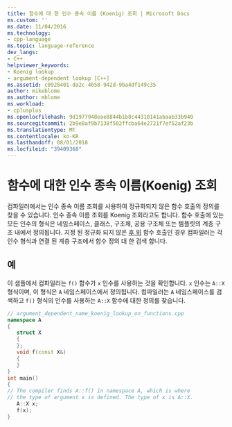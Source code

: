 ```yaml
---
title: 함수에 대 한 인수 종속 이름 (Koenig) 조회 | Microsoft Docs
ms.custom: ''
ms.date: 11/04/2016
ms.technology:
- cpp-language
ms.topic: language-reference
dev_langs:
- C++
helpviewer_keywords:
- Koenig lookup
- argument-dependent lookup [C++]
ms.assetid: c0928401-da2c-4658-942d-9ba4df149c35
author: mikeblome
ms.author: mblome
ms.workload:
- cplusplus
ms.openlocfilehash: 9d1977948eae8844b1b8c44310141abaab33b940
ms.sourcegitcommit: 2b9e8af9b7138f502ffcba64e2721f7ef52af23b
ms.translationtype: MT
ms.contentlocale: ko-KR
ms.lasthandoff: 08/01/2018
ms.locfileid: "39409368"
---
```

# <a name="argument-dependent-name-koenig-lookup-on-functions"></a>함수에 대한 인수 종속 이름(Koenig) 조회
컴파일러에서는 인수 종속 이름 조회를 사용하여 정규화되지 않은 함수 호출의 정의를 찾을 수 있습니다. 인수 종속 이름 조회를 Koenig 조회라고도 합니다. 함수 호출에 있는 모든 인수의 형식은 네임스페이스, 클래스, 구조체, 공용 구조체 또는 템플릿의 계층 구조 내에서 정의됩니다. 지정 된 정규화 되지 않은 [후 위](../cpp/postfix-expressions.md) 함수 호출인 경우 컴파일러는 각 인수 형식과 연결 된 계층 구조에서 함수 정의 대 한 검색 합니다.  
  
## <a name="example"></a>예  
 이 샘플에서 컴파일러는 `f()` 함수가 `x` 인수를 사용하는 것을 확인합니다. `x` 인수는 `A::X` 형식이며, 이 형식은 `A` 네임스페이스에서 정의됩니다. 컴파일러는 `A` 네임스페이스를 검색하고 `f()` 형식의 인수를 사용하는 `A::X` 함수에 대한 정의를 찾습니다.  
  
```cpp 
// argument_dependent_name_koenig_lookup_on_functions.cpp  
namespace A  
{  
   struct X  
   {  
   };  
   void f(const X&)  
   {  
   }  
}  
int main()  
{  
// The compiler finds A::f() in namespace A, which is where   
// the type of argument x is defined. The type of x is A::X.  
   A::X x;  
   f(x);     
}  
```  
